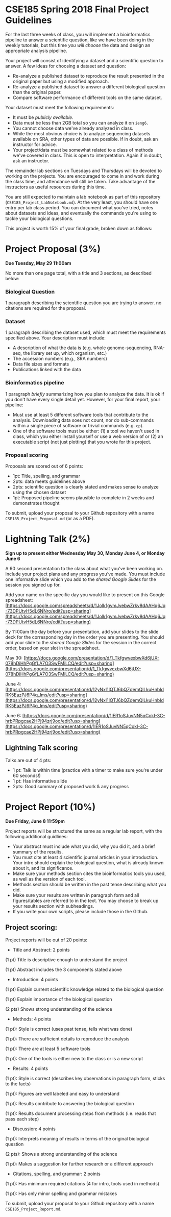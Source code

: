 # CSE185 Spring 2018 Final Project Guidelines

For the last three weeks of class, you will implement a bioinformatics pipeline to answer a scientific question, like we have been doing in the weekly tutorials, but this time *you will choose* the data and design an appropriate analysis pipeline. 

Your project will consist of identifying a dataset and a scientific question to answer. A few ideas for choosing a dataset and question:

* Re-analyze a published dataset to reproduce the result presented in the original paper but using a modified approach.
* Re-analyze a published dataset to answer a different biological question than the original paper.
* Compare software performance of different tools on the same dataset.

Your dataset must meet the following requirements:

* It must be *publicly available*.
* Data must be less than 2GB total so you can analyze it on `ieng6`.
* You cannot choose data we've already analyzed in class.
* While the most obvious choice is to analyze sequencing datasets available on SRA, other types of data are possible. If in doubt, ask an instructor for advice.
* Your project/data must be somewhat related to a class of methods we've covered in class. This is open to interpretation. Again if in doubt, ask an instructor.

The remainder lab sections on Tuesdays and Thursdays will be devoted to working on the projects. You are encouraged to come in and work during the class time, and attendance will still be taken. Take advantage of the instructors as useful resources during this time.

You are still expected to maintain a lab notebook as part of this repository (`CSE185_Project_LabNotebook.md`). At the very least, you should have one entry per lab class period. You can document what you've tried, notes about datasets and ideas, and eventually the commands you're using to tackle your biological questions.

This project is worth 15% of your final grade, broken down as follows:

# Project Proposal (3%)
<a name="proposal"></a>
**Due Tuesday, May 29 11:00am**

No more than one page total, with a title and 3	sections, as described below:

### Biological Question
1 paragraph describing the scientific question you are trying to answer. no citations are required for the proposal.
### Dataset
1 paragraph describing the dataset used, which must meet the requirements specified above. Your description must include:

* A description of what the data is (e.g. whole genome-sequencing, RNA-seq, the library set up, which organism, etc.)
* The accession numbers (e.g., SRA numbers)
* Data file sizes and formats
* Publications linked with the data

### Bioinformatics pipeline
1 paragraph *briefly* summarizing how you plan to analyze the data. It is ok if you don't have every single detail yet. However, for your final report, your pipeline:

* Must use at least 5 different software tools that contribute to the analysis. Downloading data soes not count, nor do sub-commands within a single piece of software or trivial commands (e.g. `cp`).
* One of the software tools must be either: (1) a tool we haven't used in class, which you either install yourself or use a web version of or (2) an executable script (not just plotting) that you wrote for this project.

### Proposal scoring

Proposals are scored out of 6 points:

* 1pt: Title, spelling, and grammar
* 2pts: data meets guidelines above
* 2pts: scientific question is clearly stated and makes sense to analyze using the chosen dataset
* 1pt: Proposed pipeline seems plausible to complete in 2 weeks and demonstrates thought

To submit, upload your proposal to your Github repository with a name `CSE185_Project_Proposal.md` (or as a PDF).

# Lightning Talk (2%)
<a name="lightning"></a>
**Sign up to present either Wednesday May 30, Monday June 4, or Monday June 6**

A 60 second presentation to the class about what you’ve been working on. Include your project plans and any progress you’ve made. You must include one informative slide which you add to the *shared Google Slides* for the session you signed up for.

Add your name on the specific day you would like to present on this Google spreadsheet: [https://docs.google.com/spreadsheets/d/1Jolk1gvmJvebwZrkv8dAAHq6Jq-73DPUtvH5dL6NNro/edit?usp=sharing](https://docs.google.com/spreadsheets/d/1Jolk1gvmJvebwZrkv8dAAHq6Jq-73DPUtvH5dL6NNro/edit?usp=sharing)

By 11:00am the day before your presentation, add your slides to the slide deck for the corresponding day in the order you are presenting. You should add your slide to the *shared Google Slides* for the session in the correct order, based on your slot in the spreadsheet.

May 30: [https://docs.google.com/presentation/d/1_TkfgwvexbwXd6jUX-078hDiHhPgGfLA7O3SwFMiLCQ/edit?usp=sharing](https://docs.google.com/presentation/d/1_TkfgwvexbwXd6jUX-078hDiHhPgGfLA7O3SwFMiLCQ/edit?usp=sharing)

June 4: [https://docs.google.com/presentation/d/12yNxI1IQTJ6bQZdemQlLkuHnbIdRK5EazPJ6P4q_lms/edit?usp=sharing](https://docs.google.com/presentation/d/12yNxI1IQTJ6bQZdemQlLkuHnbIdRK5EazPJ6P4q_lms/edit?usp=sharing)  

June 6: [https://docs.google.com/presentation/d/1IER1oSJuvNN5qCokI-3C-hrbPRpgcae2HPj94zrj9oo/edit?usp=sharing](https://docs.google.com/presentation/d/1IER1oSJuvNN5qCokI-3C-hrbPRpgcae2HPj94zrj9oo/edit?usp=sharing)  

## Lightning Talk scoring

Talks are out of 4 pts:

* 1 pt: Talk is within time (practice with a timer to make sure you're under 60 seconds!)
* 1 pt: Has informative slide
* 2pts: Good summary of proposed work & any progress


# Project Report (10%)
<a name="report"></a>
**Due Friday, June 8 11:59pm**

Project reports will be structured the same as a regular lab report, with the following additional guidlines:

* Your abstruct must include what you did, why you did it, and a brief summary of the results.
* You must cite at least 4 scientific journal articles in your introduction. Your intro should explain the biological question, what is already known about it, and its significance.
* Make sure your methods section cites the bioinformatics tools you used, as well as the version of each tool.
* Methods section should be written in the past tense describing what you did.
* Make sure your results are written in paragraph form and all figures/tables are referred to in the text. You may choose to break up your results section with subheadings.
* If you write your own scripts, please include those in the Github.

## Project scoring:

Project reports will be out of 20 points:

* Title and Abstract: 2 points

(1 pt) Title is descriptive enough to understand the project

(1 pt) Abstract includes the 3 components stated above

* Introduction: 4 points

(1 pt) Explain current scientific knowledge related to the biological question

(1 pt) Explain importance of the biological question

(2 pts) Shows strong understanding of the science

* Methods: 4 points

(1 pt): Style is correct (uses past tense, tells what was done)

(1 pt): There are sufficient details to reproduce the analysis

(1 pt): There are at least 5 software tools

(1 pt): One of the tools is either new to the class or is a new script

* Results: 4 points

(1 pt): Style is correct (describes key observations in paragraph form, sticks to the facts)

(1 pt): Figures are well labeled and easy to understand

(1 pt): Results contribute to answering the biological question

(1 pt): Results document processing steps from methods (i.e. reads that pass each step)

* Discussion: 4 points

(1 pt): Interprets meaning of results in terms of the original biological question

(2 pts): Shows a strong understanding of the science

(1 pt): Makes a suggestion for further research or a different approach

* Citations, spelling, and grammar: 2 points

(1 pt): Has minimum required citations (4 for intro, tools used in methods)

(1 pt): Has only minor spelling and grammar mistakes

To submit, upload your proposal to your Github repository with a name `CSE185_Project_Report.md`.
